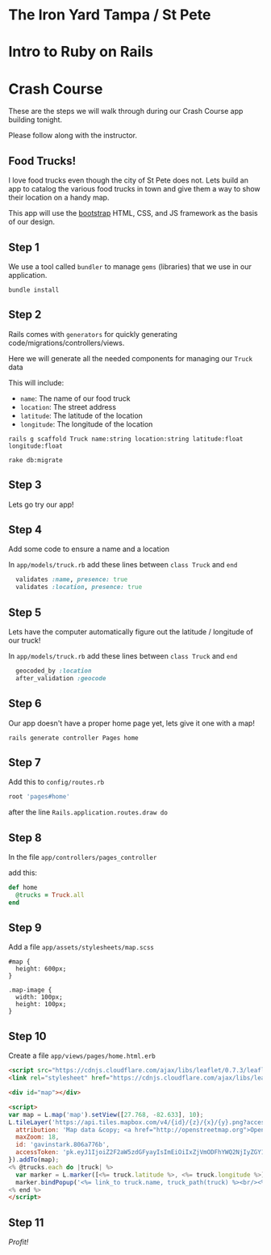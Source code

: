 # The Iron Yard Tampa / St Pete

# Intro to Ruby on Rails

# Crash Course

These are the steps we will walk through during our Crash Course app building tonight.

Please follow along with the instructor.

## Food Trucks!

I love food trucks even though the city of St Pete does not. Lets build an app to catalog the various food trucks in town and give them a way to show their location on a handy map.

This app will use the [bootstrap](getbootstrap.com) HTML, CSS, and JS framework as the basis of our design.

## Step 1

We use a tool called `bundler` to manage `gems` (libraries) that we use in our application.

`bundle install`

## Step 2

Rails comes with `generators` for quickly generating code/migrations/controllers/views.

Here we will generate all the needed components for managing our `Truck` data

This will include:
- `name`: The name of our food truck
- `location`: The street address
- `latitude`: The latitude of the location
- `longitude`: The longitude of the location

`rails g scaffold Truck name:string location:string latitude:float longitude:float`

`rake db:migrate`

## Step 3

Lets go try our app!

## Step 4

Add some code to ensure a name and a location

In `app/models/truck.rb` add these lines between `class Truck` and `end`

```ruby
  validates :name, presence: true
  validates :location, presence: true
```

## Step 5

Lets have the computer automatically figure out the latitude / longitude of our truck!

In `app/models/truck.rb` add these lines between `class Truck` and `end`

```ruby
  geocoded_by :location
  after_validation :geocode
```

## Step 6

Our app doesn't have a proper home page yet, lets give it one with a map!

`rails generate controller Pages home`

## Step 7

Add this to `config/routes.rb`

```ruby
root 'pages#home'
```

after the line `Rails.application.routes.draw do`

## Step 8

In the file `app/controllers/pages_controller`

add this:


```ruby
def home
  @trucks = Truck.all
end
```

## Step 9

Add a file `app/assets/stylesheets/map.scss`

```
#map {
  height: 600px;
}

.map-image {
  width: 100px;
  height: 100px;
}
```

## Step 10

Create a file `app/views/pages/home.html.erb`

```html
<script src="https://cdnjs.cloudflare.com/ajax/libs/leaflet/0.7.3/leaflet.js"></script>
<link rel="stylesheet" href="https://cdnjs.cloudflare.com/ajax/libs/leaflet/0.7.3/leaflet.css" />

<div id="map"></div>

<script>
var map = L.map('map').setView([27.768, -82.633], 10);
L.tileLayer('https://api.tiles.mapbox.com/v4/{id}/{z}/{x}/{y}.png?access_token={accessToken}', {
  attribution: 'Map data &copy; <a href="http://openstreetmap.org">OpenStreetMap</a> contributors, <a href="http://creativecommons.org/licenses/by-sa/2.0/">CC-BY-SA</a>, Imagery © <a href="http://mapbox.com">Mapbox</a>',
  maxZoom: 18,
  id: 'gavinstark.806a776b',
  accessToken: 'pk.eyJ1IjoiZ2F2aW5zdGFyayIsImEiOiIxZjVmODFhYWQ2NjIyZGY1MTQ5MzM3ZTE2MWNkMDkxMiJ9.HG1IbUfea4FfcJ0WrY7Pqg'
}).addTo(map);
<% @trucks.each do |truck| %>
  var marker = L.marker([<%= truck.latitude %>, <%= truck.longitude %>]).addTo(map);
  marker.bindPopup('<%= link_to truck.name, truck_path(truck) %><br/><%= truck.location %><br/>');
<% end %>
</script>
```

## Step 11

*Profit!*

